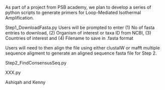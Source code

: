 As part of a project from PSB academy, we plan to develop a series of python scripts to generate primers for Loop-Mediated Isothermal Amplification.

Step1_DownloadFasta.py Users will be prompted to enter (1) No of fasta entries to download, (2) Organism of interest or taxa ID from NCBI, (3) Countries of interest and (4) Filename to save in .fasta format

Users will need to then align the file using either clustalW or mafft multiple sequence aligment to generate an aligned sequence fasta file for Step 2.

Step2_FindConsensusSeq.py


XXX.py
   
Ashiqah and Kenny
